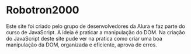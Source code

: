 # Robotron2000
Este site foi criado pelo grupo de desenvolvedores da Alura e faz parte do curso de JavaScript. A ideia é praticar a manipulação do DOM.
Na criação do JavaScript deste site pude ver na pratica como criar uma boa manipulação da DOM, organizada e eficiente, aprova de erros.
